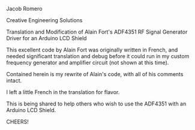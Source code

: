 Jacob Romero

Creative Engineering Solutions

Translation and Modification of Alain Fort's ADF4351 RF Signal Generator Driver for an Arduino LCD Shield

This excellent code by Alain Fort was originally written in French,
and needed significant translation and debug before it could 
run in my custom frequency generator and amplifier circuit (not shown at this time).

Contained herein is my rewrite of Alain's code, with all of his comments intact.

I left a little French in the translation for flavor.

This is being shared to help others who wish to use the ADF4351 with an Arduino LCD Shield.

CHEERS!
